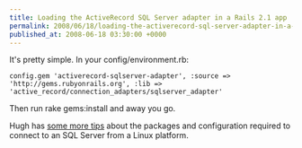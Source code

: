 ```yaml
---
title: Loading the ActiveRecord SQL Server adapter in a Rails 2.1 app
permalink: 2008/06/18/loading-the-activerecord-sql-server-adapter-in-a-rails-21-app
published_at: 2008-06-18 03:30:00 +0000
---
```


It's pretty simple. In your config/environment.rb:

```
config.gem 'activerecord-sqlserver-adapter', :source => 'http://gems.rubyonrails.org', :lib => 'active_record/connection_adapters/sqlserver_adapter'
```

Then run rake gems:install and away you go.

Hugh has [some more tips](http://hughevans.net/2008/05/25/rails-ubuntu-odbc) about the packages and configuration required to connect to an SQL Server from a Linux platform.

